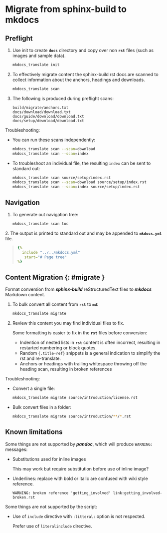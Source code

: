 # Migrate from sphinx-build to mkdocs

## Preflight

1.  Use init to create **`docs`** directory and copy over non **`rst`** files (such as images and sample data).

    ``` bash
    mkdocs_translate init
    ```

2.  To effectively migrate content the sphinx-build rst docs are scanned to collect information about the anchors, headings and downloads.

    ``` bash
    mkdocs_translate scan
    ```

3.  The following is produced during preflight scans:

    ``` text
    build/migrate/anchors.txt
    docs/download/download.txt
    docs/guide/download/download.txt
    docs/setup/download/download.txt
    ```

Troubleshooting:

-   You can run these scans independently:

    ``` bash
    mkdocs_translate scan --scan=download
    mkdocs_translate scan --scan=index
    ```

-   To troubleshoot an individual file, the resulting ``index`` can be sent to standard out:

    ``` bash
    mkdocs_translate scan source/setup/index.rst
    mkdocs_translate scan --scan=download source/setup/index.rst
    mkdocs_translate scan --scan=index source/setup/index.rst
    ```

## Navigation

1.  To generate out navigation tree:

    ``` bash
    mkdocs_translate scan toc
    ```

2\. The output is printed to standard out and may be appended to **`mkdocs.yml`** file.

> ~~~yaml
> {% 
>   include "../../mkdocs.yml"
>    start="# Page tree"
> %}
> ~~~

## Content Migration {: #migrate }

Format conversion from ***sphinx-build*** reStructuredText files to ***mkdocs*** Markdown content.

1.  To bulk convert all content from **`rst`** to **`md`**:

    ``` bash
    mkdocs_translate migrate
    ```

2.  Review this content you may find individual files to fix.

    Some formatting is easier to fix in the **`rst`** files before conversion:

    -   Indention of nested lists in **`rst`** content is often incorrect, resulting in restarted numbering or block quotes.
    -   Random `{.title-ref}` snippets is a general indication to simplify the rst and re-translate.
    -   Anchors or headings with trailing whitespace throwing off the heading scan, resulting in broken references

Troubleshooting:

-   Convert a single file:

    ``` bash
    mkdocs_translate migrate source/introduction/license.rst
    ```

-   Bulk convert files in a folder:

    ``` bash
    mkdocs_translate migrate source/introduction/**/*.rst
    ```

## Known limitations

Some things are not supported by ***pandoc***, which will produce `WARNING:` messages:

-   Substitutions used for inline images

    This may work but require substitution before use of inline image?

-   Underlines: replace with bold or italic are confused with wiki style reference.

        WARNING: broken reference 'getting_involved' link:getting_involved-broken.rst

Some things are not supported by the script:

-   Use of `include` directive with `:litteral:` option is not respected.

    Prefer use of `literalinclude` directive.
